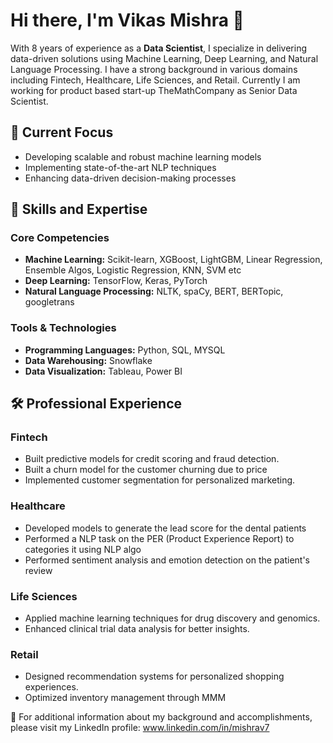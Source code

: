 # Hi there, I'm Vikas Mishra 👋

With 8 years of experience as a **Data Scientist**, I specialize in delivering data-driven solutions using Machine Learning, Deep Learning, and Natural Language Processing. I have a strong background in various domains including Fintech, Healthcare, Life Sciences, and Retail. Currently I am working for product based start-up TheMathCompany as Senior Data Scientist.

## 🔭 Current Focus
- Developing scalable and robust machine learning models
- Implementing state-of-the-art NLP techniques
- Enhancing data-driven decision-making processes

## 🌱 Skills and Expertise

### Core Competencies
- **Machine Learning:** Scikit-learn, XGBoost, LightGBM, Linear Regression, Ensemble Algos, Logistic Regression, KNN, SVM etc
- **Deep Learning:** TensorFlow, Keras, PyTorch
- **Natural Language Processing:** NLTK, spaCy, BERT, BERTopic, googletrans

### Tools & Technologies
- **Programming Languages:** Python, SQL, MYSQL
- **Data Warehousing:** Snowflake
- **Data Visualization:** Tableau, Power BI

## 🛠️ Professional Experience
### Fintech
- Built predictive models for credit scoring and fraud detection.
- Built a churn model for the customer churning due to price
- Implemented customer segmentation for personalized marketing.

### Healthcare
- Developed models to generate the lead score for the dental patients
- Performed a NLP task on the PER (Product Experience Report) to categories it using NLP algo
- Performed sentiment analysis and emotion detection on the patient's review

### Life Sciences
- Applied machine learning techniques for drug discovery and genomics.
- Enhanced clinical trial data analysis for better insights.

### Retail
- Designed recommendation systems for personalized shopping experiences.
- Optimized inventory management through MMM

🌱 For additional information about my background and accomplishments, please visit my LinkedIn profile: www.linkedin.com/in/mishrav7

